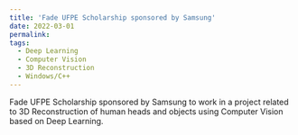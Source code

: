 ```yaml
---
title: 'Fade UFPE Scholarship sponsored by Samsung'
date: 2022-03-01
permalink: 
tags:
  - Deep Learning
  - Computer Vision
  - 3D Reconstruction
  - Windows/C++
---
```


Fade UFPE Scholarship sponsored by Samsung to work in a project related to 3D Reconstruction of human heads and objects using Computer Vision based on Deep Learning.